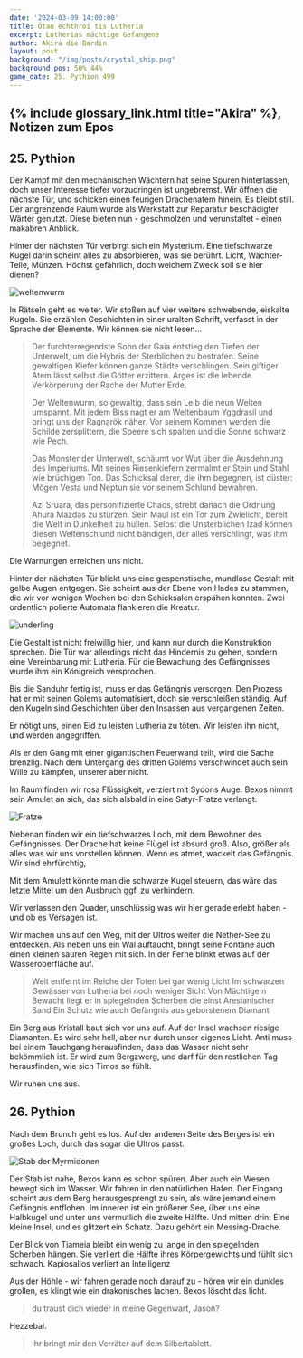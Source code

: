```yaml
---
date: '2024-03-09 14:00:00'
title: Ótan echthroí tis Luthería
excerpt: Lutherias mächtige Gefangene
author: Akira die Bardin
layout: post
background: "/img/posts/crystal_ship.png"
background_pos: 50% 44%
game_date: 25. Pythion 499
---
```


## {% include glossary_link.html title="Akira" %}, Notizen zum Epos

## 25. Pythion

Der Kampf mit den mechanischen Wächtern hat seine Spuren hinterlassen, doch unser Interesse tiefer vorzudringen ist ungebremst. Wir öffnen die nächste Tür, und schicken einen feurigen Drachenatem hinein. Es bleibt still. Der angrenzende Raum wurde als Werkstatt zur Reparatur beschädigter Wärter genutzt. Diese bieten nun - geschmolzen und verunstaltet - einen makabren Anblick.

Hinter der nächsten Tür verbirgt sich ein Mysterium. Eine tiefschwarze Kugel darin scheint alles zu absorbieren, was sie berührt. Licht, Wächter-Teile, Münzen. Höchst gefährlich, doch welchem Zweck soll sie hier dienen?

![weltenwurm](/img/posts/weltenwurm.png)

In Rätseln geht es weiter. Wir stoßen auf vier weitere schwebende, eiskalte Kugeln. Sie erzählen Geschichten in einer uralten Schrift, verfasst in der Sprache der Elemente. Wir können sie nicht lesen...

<blockquote class="preline">Der furchterregendste Sohn der Gaia entstieg den Tiefen der Unterwelt, um die Hybris der Sterblichen zu bestrafen. Seine gewaltigen Kiefer können ganze Städte verschlingen. Sein giftiger Atem lässt selbst die Götter erzittern. Arges ist die lebende Verkörperung der Rache der Mutter Erde.

Der Weltenwurm, so gewaltig, dass sein Leib die neun Welten umspannt. Mit jedem Biss nagt er am Weltenbaum Yggdrasil und bringt uns der Ragnarök näher. Vor seinem Kommen werden die Schilde zersplittern, die Speere sich spalten und die Sonne schwarz wie Pech.

Das Monster der Unterwelt, schäumt vor Wut über die Ausdehnung des Imperiums. Mit seinen Riesenkiefern zermalmt er Stein und Stahl wie brüchigen Ton. Das Schicksal derer, die ihm begegnen, ist düster: Mögen Vesta und Neptun sie vor seinem Schlund bewahren.

Azi Sruara, das personifizierte Chaos, strebt danach die Ordnung Ahura Mazdas zu stürzen. Sein Maul ist ein Tor zum Zwielicht, bereit die Welt in Dunkelheit zu hüllen. Selbst die Unsterblichen Izad können diesen Weltenschlund nicht bändigen, der alles verschlingt, was ihm begegnet.</blockquote>

Die Warnungen erreichen uns nicht.

Hinter der nächsten Tür blickt uns eine gespenstische, mundlose Gestalt mit gelbe Augen entgegen. Sie scheint aus der Ebene von Hades zu stammen, die wir vor wenigen Wochen bei den Schicksalen erspähen konnten. Zwei ordentlich polierte Automata flankieren die Kreatur.

![underling](/img/posts/underling.png)

Die Gestalt ist nicht freiwillig hier, und kann nur durch die Konstruktion sprechen. Die Tür war allerdings nicht das Hindernis zu gehen, sondern eine Vereinbarung mit Lutheria. Für die Bewachung des Gefängnisses wurde ihm ein Königreich versprochen.

Bis die Sanduhr fertig ist, muss er das Gefängnis versorgen. Den Prozess hat er mit seinen Golems automatisiert, doch sie verschleißen ständig. Auf den Kugeln sind Geschichten über den Insassen aus vergangenen Zeiten. 

Er nötigt uns, einen Eid zu leisten Lutheria zu töten. Wir leisten ihn nicht, und werden angegriffen. 


Als er den Gang mit einer gigantischen Feuerwand teilt, wird die Sache brenzlig. Nach dem Untergang des dritten Golems verschwindet auch sein Wille zu kämpfen, unserer aber nicht.

Im Raum finden wir rosa Flüssigkeit, verziert mit Sydons Auge. Bexos nimmt sein Amulet an sich, das sich alsbald in eine Satyr-Fratze verlangt.

![Fratze](/img/posts/fratze-freed.png)

Nebenan finden wir ein tiefschwarzes Loch, mit dem Bewohner des Gefängnisses. Der Drache hat keine Flügel ist absurd groß. Also, größer als alles was wir uns vorstellen können. Wenn es atmet, wackelt das Gefängnis. Wir sind ehrfürchtig,

Mit dem Amulett könnte man die schwarze Kugel steuern, das wäre das letzte Mittel um den Ausbruch ggf. zu verhindern. 

Wir verlassen den Quader, unschlüssig was wir hier gerade erlebt haben - und ob es Versagen ist.

 
Wir machen uns auf den Weg, mit der Ultros weiter die Nether-See zu entdecken. Als neben uns ein Wal auftaucht, bringt seine Fontäne auch einen kleinen sauren Regen mit sich. In der Ferne blinkt etwas auf der Wasseroberfläche auf. 

> Weit entfernt im Reiche der Toten bei gar wenig Licht
> Im schwarzen Gewässer von Lutheria bei noch weniger Sicht
> Von Mächtigem Bewacht liegt er in spiegelnden Scherben die einst Aresianischer Sand
> Ein Schutz wie auch Gefängnis aus geborstenem Diamant


Ein Berg aus Kristall baut sich vor uns auf. Auf der Insel wachsen riesige Diamanten. Es wird sehr hell, aber nur durch unser eigenes Licht. Anti muss bei einem Tauchgang herausfinden, dass das Wasser nicht sehr bekömmlich ist. Er wird zum Bergzwerg, und darf für den restlichen Tag herausfinden, wie sich Timos so fühlt.

Wir ruhen uns aus.

## 26. Pythion

Nach dem Brunch geht es los. Auf der anderen Seite des Berges ist ein großes Loch, durch das sogar die Ultros passt.

![Stab der Myrmidonen](/img/posts/myrmidon-staff.png)

Der Stab ist nahe, Bexos kann es schon spüren. Aber auch ein Wesen bewegt sich im Wasser. Wir fahren in den natürlichen Hafen. Der Eingang scheint aus dem Berg herausgesprengt zu sein, als wäre jemand einem Gefängnis entflohen. Im inneren ist ein größerer See, über uns eine Halbkugel und unter uns vermutlich die zweite Hälfte. Und mitten drin: EIne kleine Insel, und es glitzert ein Schatz. Dazu gehört ein Messing-Drache.

Der Blick von Tiameia bleibt ein wenig zu lange in den spiegelnden Scherben hängen. Sie verliert die Hälfte ihres Körpergewichts und fühlt sich schwach. Kapiosallos verliert an Intelligenz

Aus der Höhle - wir fahren gerade noch darauf zu - hören wir ein dunkles grollen, es klingt wie ein drakonisches lachen. Bexos löscht das licht.

> du traust dich wieder in meine Gegenwart, Jason?

Hezzebal.

> Ihr bringt mir den Verräter auf dem Silbertablett.

<!--
beim blick auf spiegel: bexos wisdom check geschafft, kapiosallos + Tiameia failed, timos schaut aufs wasser
-->

